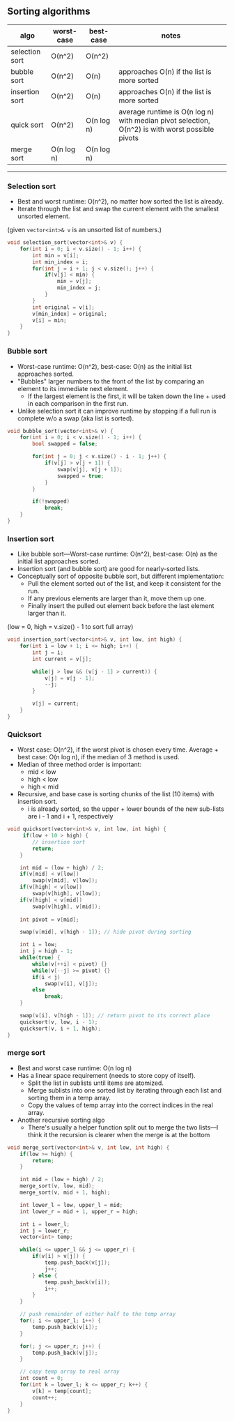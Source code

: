 ## Sorting algorithms

| algo          | worst-case | best-case  | notes |
| ------------- |-------------| ------------| --------------|
| selection sort   | O(n^2)      | O(n^2)      | |
| bubble sort      | O(n^2)      | O(n)        | approaches O(n) if the list is more sorted |
| insertion sort   | O(n^2)      | O(n)        | approaches O(n) if the list is more sorted |
| quick sort       | O(n^2)      | O(n log n)  | average runtime is O(n log n) with median pivot selection, O(n^2) is with worst possible pivots |
| merge sort       | O(n log n)  | O(n log n)  | |

---

### Selection sort 
- Best and worst runtime: O(n^2), no matter how sorted the list is already. 
- Iterate through the list and swap the current element with the smallest unsorted element. 

(given `vector<int>& v` is an unsorted list of numbers.) 

```c++
void selection_sort(vector<int>& v) {
    for(int i = 0; i < v.size() - 1; i++) {
        int min = v[i];
        int min_index = i;
        for(int j = i + 1; j < v.size(); j++) {
            if(v[j] < min) {
                min = v[j];
                min_index = j;
            }
        }
        int original = v[i];
        v[min_index] = original;
        v[i] = min; 
    }
}
```

### Bubble sort 
- Worst-case runtime: O(n^2), best-case: O(n) as the initial list approaches sorted. 
- "Bubbles" larger numbers to the front of the list by comparing an element to its immediate next element.
  - If the largest element is the first, it will be taken down the line + used in each comparison in the first run.   
- Unlike selection sort it can improve runtime by stopping if a full run is complete w/o a swap (aka list is sorted). 

```c++
void bubble_sort(vector<int>& v) {
    for(int i = 0; i < v.size() - 1; i++) {
        bool swapped = false; 

        for(int j = 0; j < v.size() - i - 1; j++) {
            if(v[j] > v[j + 1]) {
                swap(v[j], v[j + 1]);
                swapped = true; 
            }
        }

        if(!swapped)
            break; 
    }
}
```

### Insertion sort 
- Like bubble sort—Worst-case runtime: O(n^2), best-case: O(n) as the initial list approaches sorted. 
- Insertion sort (and bubble sort) are good for nearly-sorted lists. 
- Conceptually sort of opposite bubble sort, but different implementation:
  - Pull the element sorted out of the list, and keep it consistent for the run. 
  - If any previous elements are larger than it, move them up one. 
  - Finally insert the pulled out element back before the last element larger than it. 

(low = 0, high = v.size() - 1 to sort full array)

```c++
void insertion_sort(vector<int>& v, int low, int high) {
    for(int i = low + 1; i <= high; i++) {
        int j = i; 
        int current = v[j]; 

        while(j > low && (v[j - 1] > current)) {
            v[j] = v[j - 1];
            --j;
        }

        v[j] = current; 
    }
}
```

### Quicksort 
- Worst case: O(n^2), if the worst pivot is chosen every time. Average + best case: O(n log n), if the median of 3 method is used.
- Median of three method order is important:
  - mid < low 
  - high < low
  - high < mid   
- Recursive, and base case is sorting chunks of the list (10 items) with insertion sort.
  - i is already sorted, so the upper + lower bounds of the new sub-lists are i - 1 and i + 1, respectively 

```c++
void quicksort(vector<int>& v, int low, int high) {
     if(low + 10 > high) {
        // insertion sort 
        return; 
    }

    int mid = (low + high) / 2;
    if(v[mid] < v[low])
        swap(v[mid], v[low]); 
    if(v[high] < v[low])
        swap(v[high], v[low]);
    if(v[high] < v[mid])
        swap(v[high], v[mid]); 
    
    int pivot = v[mid]; 

    swap(v[mid], v[high - 1]); // hide pivot during sorting

    int i = low; 
    int j = high - 1; 
    while(true) {
        while(v[++i] < pivot) {}
        while(v[--j] >= pivot) {}
        if(i < j)
            swap(v[i], v[j]);
        else
            break; 
    }

    swap(v[i], v[high - 1]); // return pivot to its correct place 
    quicksort(v, low, i - 1);
    quicksort(v, i + 1, high);   
}
```

### merge sort 
- Best and worst case runtime: O(n log n)
- Has a linear space requirement (needs to store copy of itself). 
  - Split the list in sublists until items are atomized. 
  - Merge sublists into one sorted list by iterating through each list and sorting them in a temp array. 
  - Copy the values of temp array into the correct indices in the real array. 
- Another recursive sorting algo 
  - There's usually a helper function split out to merge the two lists—I think it the recursion is clearer when the merge is at the bottom 

```c++
void merge_sort(vector<int>& v, int low, int high) {
    if(low >= high) {
        return; 
    }

    int mid = (low + high) / 2; 
    merge_sort(v, low, mid); 
    merge_sort(v, mid + 1, high); 

    int lower_l = low, upper_l = mid; 
    int lower_r = mid + 1, upper_r = high;

    int i = lower_l;
    int j = lower_r; 
    vector<int> temp; 

    while(i <= upper_l && j <= upper_r) {
        if(v[i] > v[j]) {
            temp.push_back(v[j]);
            j++;
        } else {
            temp.push_back(v[i]);
            i++;
        }
    }

    // push remainder of either half to the temp array
    for(; i <= upper_l; i++) {
        temp.push_back(v[i]);
    }

    for(; j <= upper_r; j++) {
        temp.push_back(v[j]);
    }

    // copy temp array to real array 
    int count = 0; 
    for(int k = lower_l; k <= upper_r; k++) {
        v[k] = temp[count];
        count++; 
    }
}
```


